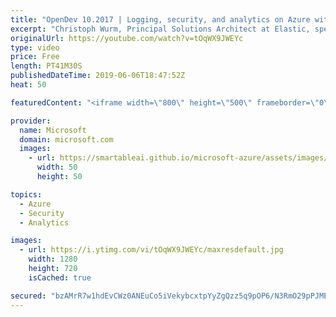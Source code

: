 ```yaml
---
title: "OpenDev 10.2017 | Logging, security, and analytics on Azure with the Elastic Stack"
excerpt: "Christoph Wurm, Principal Solutions Architect at Elastic, speaks at the 2nd edition of Azure OpenDev, a live community-focused series of technical demonstrations centered around building open source solutions on Azure. This episode features DevOps, which increases business agility by delivering business"
originalUrl: https://youtube.com/watch?v=tOqWX9JWEYc
type: video
price: Free
length: PT41M30S
publishedDateTime: 2019-06-06T18:47:52Z
heat: 50

featuredContent: "<iframe width=\"800\" height=\"500\" frameborder=\"0\" src=\"https://www.youtube.com/embed/tOqWX9JWEYc\" allow=\"accelerometer; autoplay; encrypted-media; gyroscope; picture-in-picture\" allowfullscreen></iframe>"

provider:
  name: Microsoft
  domain: microsoft.com
  images:
    - url: https://smartableai.github.io/microsoft-azure/assets/images/organizations/microsoft.com-50x50.jpg
      width: 50
      height: 50

topics:
  - Azure
  - Security
  - Analytics

images:
  - url: https://i.ytimg.com/vi/tOqWX9JWEYc/maxresdefault.jpg
    width: 1280
    height: 720
    isCached: true

secured: "bzAMrR7w1hdEvCWz0ANEuCo5iVekybcxtpYyZgQzz5q9pOP6/N3RmO29pPJMESkNhoFisBZR4hnCPpb68xhwP2dD2rpghwbdWQ8uDCHCJ6pouOLUqFCzoMwh8UIR9ZKb+FR/GIOl7FymQBaVJvrLCW5rOzn1d7/NKILAaUPz7bwegFTVoA1vVCJiU4rv+J0V8CIUx4lyUvluajyicOLlEw9M2RjhgbSS3uZiLhFtLDJvtd/eh8fFgeSZv/Zta0FC5yeJ/Og46n77wHqPbmxhS3CECeJtgvQ0FiiA7oiK4DTgZ5iUo8N0J66LFwsc4WNu7/8ZE7bURLDDmi6BjcMvu/gXp14YZvma76aW4H0jqtwuNngphJ2Fwaa1o57NfvLv8aPgTcOsYLM8ofefUxz3z+WZvXgsplbSvF373uvpkfE=;lK1AqGpSn7j/u/oeaC09tA=="
---
```


